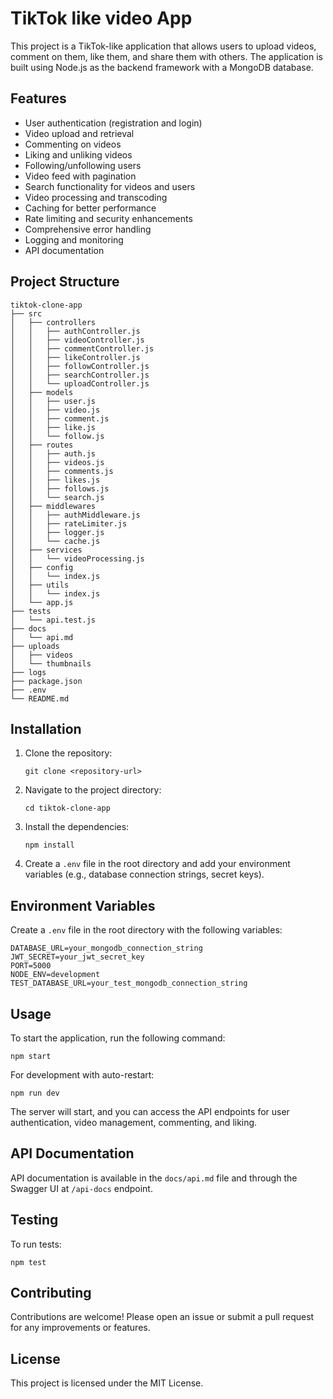 # TikTok like video App

This project is a TikTok-like application that allows users to upload videos, comment on them, like them, and share them with others. The application is built using Node.js as the backend framework with a MongoDB database.

## Features

- User authentication (registration and login)
- Video upload and retrieval
- Commenting on videos
- Liking and unliking videos
- Following/unfollowing users
- Video feed with pagination
- Search functionality for videos and users
- Video processing and transcoding
- Caching for better performance
- Rate limiting and security enhancements
- Comprehensive error handling
- Logging and monitoring
- API documentation

## Project Structure

```
tiktok-clone-app
├── src
│   ├── controllers
│   │   ├── authController.js
│   │   ├── videoController.js
│   │   ├── commentController.js
│   │   ├── likeController.js
│   │   ├── followController.js
│   │   ├── searchController.js
│   │   └── uploadController.js
│   ├── models
│   │   ├── user.js
│   │   ├── video.js
│   │   ├── comment.js
│   │   ├── like.js
│   │   └── follow.js
│   ├── routes
│   │   ├── auth.js
│   │   ├── videos.js
│   │   ├── comments.js
│   │   ├── likes.js
│   │   ├── follows.js
│   │   └── search.js
│   ├── middlewares
│   │   ├── authMiddleware.js
│   │   ├── rateLimiter.js
│   │   ├── logger.js
│   │   └── cache.js
│   ├── services
│   │   └── videoProcessing.js
│   ├── config
│   │   └── index.js
│   ├── utils
│   │   └── index.js
│   └── app.js
├── tests
│   └── api.test.js
├── docs
│   └── api.md
├── uploads
│   ├── videos
│   └── thumbnails
├── logs
├── package.json
├── .env
└── README.md
```

## Installation

1. Clone the repository:
   ```
   git clone <repository-url>
   ```

2. Navigate to the project directory:
   ```
   cd tiktok-clone-app
   ```

3. Install the dependencies:
   ```
   npm install
   ```

4. Create a `.env` file in the root directory and add your environment variables (e.g., database connection strings, secret keys).

## Environment Variables

Create a `.env` file in the root directory with the following variables:

```
DATABASE_URL=your_mongodb_connection_string
JWT_SECRET=your_jwt_secret_key
PORT=5000
NODE_ENV=development
TEST_DATABASE_URL=your_test_mongodb_connection_string
```

## Usage

To start the application, run the following command:

```
npm start
```

For development with auto-restart:

```
npm run dev
```

The server will start, and you can access the API endpoints for user authentication, video management, commenting, and liking.

## API Documentation

API documentation is available in the `docs/api.md` file and through the Swagger UI at `/api-docs` endpoint.

## Testing

To run tests:

```
npm test
```

## Contributing

Contributions are welcome! Please open an issue or submit a pull request for any improvements or features.

## License

This project is licensed under the MIT License.
